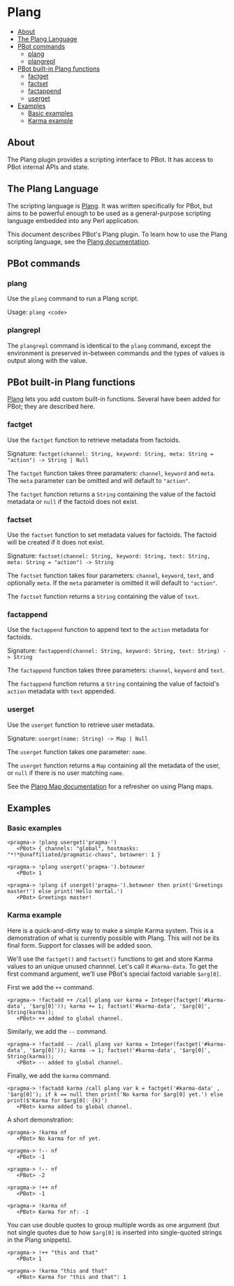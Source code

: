 # Plang

<!-- md-toc-begin -->
* [About](#about)
* [The Plang Language](#the-plang-language)
* [PBot commands](#pbot-commands)
  * [plang](#plang-1)
  * [plangrepl](#plangrepl)
* [PBot built-in Plang functions](#pbot-built-in-plang-functions)
  * [factget](#factget)
  * [factset](#factset)
  * [factappend](#factappend)
  * [userget](#userget)
* [Examples](#examples)
  * [Basic examples](#basic-examples)
  * [Karma example](#karma-example)
<!-- md-toc-end -->

## About
The Plang plugin provides a scripting interface to PBot. It has access to PBot
internal APIs and state.

## The Plang Language
The scripting language is [Plang](https://github.com/pragma-/Plang). It was
written specifically for PBot, but aims to be powerful enough to be used as a general-purpose
scripting language embedded into any Perl application.

This document describes PBot's Plang plugin. To learn how to use the Plang scripting
language, see the [Plang documentation](https://github.com/pragma-/Plang/blob/master/README.md).

## PBot commands
### plang
Use the `plang` command to run a Plang script.

Usage: `plang <code>`

### plangrepl
The `plangrepl` command is identical to the `plang` command, except the environment
is preserved in-between commands and the types of values is output along with the value.

## PBot built-in Plang functions
[Plang](https://github.com/pragma-/Plang) lets you add custom built-in functions.
Several have been added for PBot; they are described here.

### factget
Use the `factget` function to retrieve metadata from factoids.

Signature: `factget(channel: String, keyword: String, meta: String = "action") -> String | Null`

The `factget` function takes three paramaters: `channel`, `keyword` and `meta`. The `meta`
parameter can be omitted and will default to `"action"`.

The `factget` function returns a `String` containing the value of the factoid metadata or
`null` if the factoid does not exist.

### factset
Use the `factset` function to set metadata values for factoids. The factoid
will be created if it does not exist.

Signature: `factset(channel: String, keyword: String, text: String, meta: String = "action") -> String`

The `factset` function takes four parameters: `channel`, `keyword`, `text`,
and optionally `meta`. If the `meta` parameter is omitted it will default to
`"action"`.

The `factset` function returns a `String` containing the value of `text`.

### factappend
Use the `factappend` function to append text to the `action` metadata for factoids.

Signature: `factappend(channel: String, keyword: String, text: String) -> String`

The `factappend` function takes three parameters: `channel`, `keyword` and `text`.

The `factappend` function returns a `String` containing the value of factoid's `action`
metadata with `text` appended.

### userget
Use the `userget` function to retrieve user metadata.

Signature: `userget(name: String) -> Map | Null`

The `userget` function takes one parameter: `name`.

The `userget` function returns a `Map` containing all the metadata of the user, or
`null` if there is no user matching `name`.

See the [Plang Map documentation](https://github.com/pragma-/Plang#maps) for a refresher on using Plang maps.

## Examples
### Basic examples

    <pragma-> !plang userget('pragma-')
       <PBot> { channels: "global", hostmasks: "*!*@unaffiliated/pragmatic-chaos", botowner: 1 }

    <pragma-> !plang userget('pragma-').botowner
       <PBot> 1

    <pragma-> !plang if userget('pragma-').botowner then print('Greetings master!') else print('Hello mortal.')
       <PBot> Greetings master!

### Karma example

Here is a quick-and-dirty way to make a simple Karma system. This is a demonstration of what is
currently possible with Plang. This will not be its final form. Support for classes will be added
soon.

We'll use the `factget()` and `factset()` functions to get and store Karma values to an
unique unused channnel. Let's call it `#karma-data`. To get the first command argument,
we'll use PBot's special factoid variable `$arg[0]`.

First we add the `++` command.

    <pragma-> !factadd ++ /call plang var karma = Integer(factget('#karma-data', '$arg[0]')); karma += 1; factset('#karma-data', '$arg[0]', String(karma));
       <PBot> ++ added to global channel.

Similarly, we add the `--` command.

    <pragma-> !factadd -- /call plang var karma = Integer(factget('#karma-data', '$arg[0]')); karma -= 1; factset('#karma-data', '$arg[0]', String(karma));
       <PBot> -- added to global channel.

Finally, we add the `karma` command.

    <pragma-> !factadd karma /call plang var k = factget('#karma-data' , '$arg[0]'); if k == null then print('No karma for $arg[0] yet.') else print($'Karma for $arg[0]: {k}')
       <PBot> karma added to global channel.

A short demonstration:

    <pragma-> !karma nf
       <PBot> No karma for nf yet.

    <pragma-> !-- nf
       <PBot> -1

    <pragma-> !-- nf
       <PBot> -2

    <pragma-> !++ nf
       <PBot> -1

    <pragma-> !karma nf
       <PBot> Karma for nf: -1

You can use double quotes to group multiple words as one argument (but not single quotes due to how `$arg[0]` is inserted
into single-quoted strings in the Plang snippets).

    <pragma-> !++ "this and that"
       <PBot> 1

    <pragma-> !karma "this and that"
       <PBot> Karma for "this and that": 1
